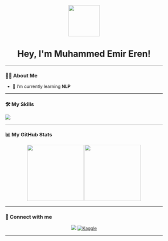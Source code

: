 <!-- 
Hi, I'm Muhammed Emir Eren 👋
-->

<div id="header" align="center">
  <img src="https://media3.giphy.com/media/v1.Y2lkPTc5MGI3NjExcjdhMmtsbWQ1enpwZ2V5ZzZqaHNmN3A5MG1qMWM5ZHJ5azRsenZmYyZlcD12MV9pbnRlcm5hbF9naWZfYnlfaWQmY3Q9Zw/nR4L10XlJcSeQ/giphy.gif" width="100"/>
  <h1>
    Hey, I'm Muhammed Emir Eren!
    <br/>
  </h1>
</div>

---

### 👨‍💻 About Me
- 🌱 I’m currently learning **NLP**
---

### 🛠️ My Skills

<p align="left">
  <a href="https://skillicons.dev">
    <img src="https://skillicons.dev/icons?i=java,cpp,arduino,tensorflow,pytorch,numpy,python,scikitlearn,androidstudio,git,vscode&perline=6" />
  </a>
</p>

---

### 📊 My GitHub Stats

<p align="center">
  <img height="180em" src="https://nirzak-streak-stats.vercel.app/?user=MuhammedEmirEren&theme=dark&hide_border=false"/>
  <img height="180em" src="https://github-readme-stats.vercel.app/api/top-langs/?username=MuhammedEmirEren&layout=compact&langs_count=8&theme=tokyonight"/>
</p>

---

### 🔗 Connect with me

<p align="center">
  <a href="https://www.linkedin.com/in/muhammed-emir-eren-841843246/" target="_blank"><img src="https://img.shields.io/badge/LinkedIn-0077B5?style=for-the-badge&logo=linkedin&logoColor=white" /></a>
  <a href="https://www.kaggle.com/muhammedemireren" target="_blank"/><img src="https://img.shields.io/badge/Kaggle-20BEFF?style=for-the-badge&logo=Kaggle&logoColor=white" alt="Kaggle" /></a>
</p>

---
